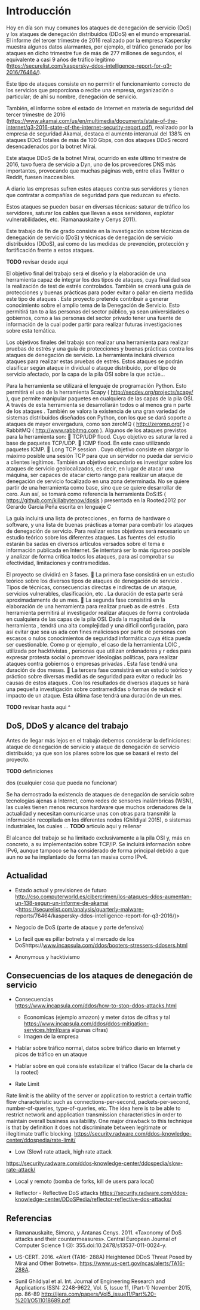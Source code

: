 Introducción
============

Hoy en día son muy comunes los ataques de denegación de servicio (DoS) y los ataques de denegación distribuidos (DDoS) en el mundo empresarial. El informe del tercer trimestre de 2016 realizado por la empresa Kaspersky muestra algunos datos alarmantes, por ejemplo, el tráfico generado por los ataques en dicho trimestre fue de más de 277 millones de segundos, el equivalente a casi 9 años de tráfico legítimo (https://securelist.com/kaspersky-ddos-intelligence-report-for-q3-2016/76464/).

Este tipo de ataques consiste en no permitir el funcionamiento correcto de los servicios que proporciona o recibe una empresa, organización o particular; de ahí su nombre, denegación de servicio.

También, el informe sobre el estado de Internet en materia de seguridad del tercer trimestre de 2016 (https://www.akamai.com/us/en/multimedia/documents/state-of-the-internet/q3-2016-state-of-the-internet-security-report.pdf), realizado por la empresa de seguridad Akamai, destaca el aumento interanual del 138% en ataques DDoS totales de más de 100 Gbps, con dos ataques DDoS record desencadenados por la botnet Mirai.

Este ataque DDoS de la botnet Mirai, ocurrido en este último trimestre de 2016, tuvo fuera de servicio a Dyn, uno de los proveedores DNS más importantes, provocando que muchas páginas web, entre ellas Twitter o Reddit, fuesen inaccesibles.

A diario las empresas sufren estos ataques contra sus servidores y tienen que contratar a compañías de seguridad para que reduzcan su efecto.

Estos ataques se pueden basar en diversas técnicas: saturar de tráfico los servidores, saturar los cables que llevan a esos servidores, explotar vulnerabilidades, etc. (Ramanauskaite y Cenys 2011).

Este trabajo de fin de grado consiste en la investigación sobre técnicas de denegación de servicio (DoS) y técnicas de denegación de servicio distribuidos (DDoS), así como de las medidas de prevención, protección y fortificación frente a estos ataques.

**TODO** revisar desde aqui

El objetivo final del trabajo será el diseño y la elaboración de una herramienta capaz de integrar los dos tipos de ataques, cuya finalidad sea la realización de test de estrés controlados. También se creará una guía de protecciones y buenas prácticas para poder evitar o paliar en cierta medida este tipo de ataques . Este proyecto pretende contribuir a generar conocimiento sobre el amplio tema de la Denegación de Servicio. Esto permitirá tan to a las personas del sector público, ya sean universidades o gobiernos, como a las personas del sector privado tener una fuente de información de la cual poder partir para realizar futuras investigaciones sobre esta temática.

Los objetivos finales del trabajo son realizar una herramienta para realizar pruebas de estrés y una guía de protecciones y buenas prácticas contra los ataques de denegación de servicio. La herramienta incluirá diversos ataques para realizar estas pruebas de estrés. Estos ataques se podrán clasificar según ataque in dividual o ataque distribuido, por el tipo de servicio afectado, por la capa de la pila OSI sobre la que actúe...

Para la herramienta se utilizará el lenguaje de programación Python. Esto permitirá el uso de la herramienta Scapy ( http://secdev.org/projects/scapy/ ), que permite manipular paquetes en cualquiera de las capas de la pila OSI. A través de esta herramienta se desarrollarán todos o al menos gra n parte de los ataques . También se valora la existencia de una gran variedad de sistemas distribuidos diseñados con Python, con los que se dará soporte a ataques de mayor envergadura, como son zeroMQ ( http://zeromq.org/ ) o RabbitMQ ( http://www.rabbitmq.com ). Algunos de los ataques previstos para la herramienta son:  TCP/UDP flood. Cuyo objetivo es saturar la red a base de paquetes TCP/UDP.  ICMP flood. En este caso utilizando paquetes ICMP.  Long TCP session . Cuyo objetivo consiste en alargar lo máximo posible una sesión TCP para que un servidor no pueda dar servicio a clientes legítimos. También un objetivo secundario es investigar sobre los ataques de servicio geolocalizados, es decir, en lugar de atacar una máquina, ser capaces de atacar cierto rango para realizar un ataque de denegación de servicio focalizado en una zona determinada. No se quiere partir de una herramienta como base, sino que se quiere desarrollar de cero. Aun así, se tomará como referencia la herramienta DoS:IS ( https://github.com/killabytenow/dosis ) presentada en la Rooted2012 por Gerardo García Peña escrita en lenguaje C

La guía incluirá una lista de protecciones , en forma de hardware o software, y una lista de buenas prácticas a tomar para combatir los ataques de denegación de servicio. Para realizar estos objetivos será necesario un estudio teórico sobre los diferentes ataques. Las fuentes del estudio estarán ba sadas en diversos artículos versados sobre el tema e información publicada en Internet. Se intentará ser lo más riguroso posible y analizar de forma crítica todos los ataques, para así comprobar su efectividad, limitaciones y contramedidas.

El proyecto se dividirá en 3 fases.  La primera fase consistirá en un estudio teórico sobre los diversos tipos de ataques de denegación de servicio . Tipos de técnicas, consecuencias directas e indirectas de un ataque, servicios vulnerables, clasificación, etc . La duración de esta parte será aproximadamente de un mes.  La segunda fase consistirá en la elaboración de una herramienta para realizar prueb as de estrés . Esta herramienta permitirá al investigador realizar ataques de forma controlada en cualquiera de las capas de la pila OSI. Dada la magnitud de la herramienta , tendrá una alta complejidad y una difícil configuración, para así evitar que sea us ada con fines maliciosos por parte de personas con escasos o nulos conocimientos de seguridad informática cuya ética pueda ser cuestionable. Como p or ejemplo , el caso de la herramienta LOIC , utilizada por hacktivistas , personas que utilizan ordenadores y r edes para expresar protesta social o promover ideologías políticas, para realizar ataques contra gobiernos o empresas privadas . Esta fase tendrá una duración de dos meses.  La tercera fase consistirá en un estudio teórico y práctico sobre diversas medid as de seguridad para evitar o reducir las causas de estos ataques . Con los resultados de diversos ataques se hará una pequeña investigación sobre contramedidas o formas de reducir el impacto de un ataque. Esta última fase tendrá una duración de un mes.

**TODO** revisar hasta aqui ^

DoS, DDoS y alcance del trabajo
-------------------------------

Antes de llegar más lejos en el trabajo debemos considerar la definiciones: ataque de denegación de servicio y ataque de denegación de servicio distribuido; ya que son los pilares sobre los que se basará el resto del proyecto.

**TODO** definiciones

dos (cualquier cosa que pueda no funcionar)

Se ha demostrado la existencia de ataques de denegación de servicio sobre tecnologías ajenas a Internet, como redes de sensores inalámbricas (WSN), las cuales tienen menos recursos hardware que muchos ordenadores de la actualidad y necesitan comunicarse unas con otras para transmitir la información recopilada en los diferentes nodos (Ghildiyal 2015), o sistemas industriales, los cuales ... **TODO** articulo aqui y rellenar

El alcance del trabajo se ha limitado exclusivamente a la pila OSI y, más en concreto, a su implementación sobre TCP/IP. Se incluirá información sobre IPv6, aunque tampoco se ha considerado de forma principal debido a que aun no se ha implantado de forma tan masiva como IPv4.

Actualidad
----------

-	Estado actual y previsiones de futuro http://cso.computerworld.es/cibercrimen/los-ataques-ddos-aumentan-un-138-segun-un-informe-de-akamai  
	<https://securelist.com/analysis/quarterly-malware- reports/76464/kaspersky-ddos-intelligence-report-for-q3-2016/)>

-	Negocio de DoS (parte de ataque y parte defensiva)

-	Lo facil que es pillar botnets y el mercado de los DoShttps://www.incapsula.com/ddos/booters-stressers-ddosers.html

-	Anonymous y hacktivismo

Consecuencias de los ataques de denegación de servicio
------------------------------------------------------

-	Consecuencias  
	https://www.incapsula.com/ddos/how-to-stop-ddos-attacks.html

	-	Economicas (ejemplo amazon) y meter datos de cifras y tal  
		https://www.incapsula.com/ddos/ddos-mitigation-services.html(para algunas cifras)
	-	Imagen de la empresa

-	Hablar sobre tráfico normal, datos sobre tráfico diario en Internet y picos de tráfico en un ataque

-	Hablar sobre en qué consiste estabilizar el tráfico (Sacar de la charla de la rooted)

-	Rate Limit

Rate limit is the ability of the server or application to restrict a certain traffic flow characteristic such as connections-per-second, packets-per-second, number-of-queries, type-of-queries, etc. The idea here is to be able to restrict network and application transmission characteristics in order to maintain overall business availability. One major drawback to this technique is that by definition it does not discriminate between legitimate or illegitimate traffic blocking. https://security.radware.com/ddos-knowledge-center/ddospedia/rate-limit/

-	Low (Slow) rate attack, high rate attack  

https://security.radware.com/ddos-knowledge-center/ddospedia/slow-rate-attack/

-	Local y remoto (bomba de forks, kill de users para local)

-	Reflector - Reflective DoS attacks https://security.radware.com/ddos-knowledge-center/DDoSPedia/reflector-reflective-dos-attacks/

Referencias
-----------

-	Ramanauskaite, Simona, y Antanas Cenys. 2011. «Taxonomy of DoS attacks and their countermeasures». Central European Journal of Computer Science 1 (3): 355.doi:10.2478/s13537\-011\-0024\-y.

-	US\-CERT. 2016. «Alert (TA16\- 288A) Heightened DDoS Threat Posed by Mirai and Other Botnets». https://www.us-cert.gov/ncas/alerts/TA16-288A.

-	Sunil Ghildiyal et al. Int. Journal of Engineering Research and Applications ISSN: 2248\-9622, Vol. 5, Issue 11, (Part\-1) November 2015, pp. 86\-89 http://ijera.com/papers/Vol5_issue11/Part%20-%201/O511018689.pdf
